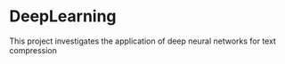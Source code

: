 # DeepLearning
This project investigates the application of deep neural networks for text compression
